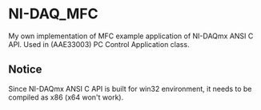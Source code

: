 # NI-DAQ_MFC
My own implementation of MFC example application of NI-DAQmx ANSI C API.
Used in (AAE33003) PC Control Application class.

## Notice
Since NI-DAQmx ANSI C API is built for win32 environment, it needs to be compiled as x86 (x64 won't work).
